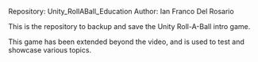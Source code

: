 Repository: Unity_RollABall_Education
Author: Ian Franco Del Rosario

This is the repository to backup and save the Unity Roll-A-Ball intro game.

This game has been extended beyond the video, and is used to test and showcase various topics.